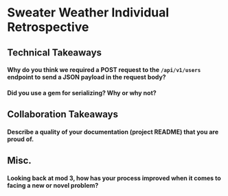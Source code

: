 # Sweater Weather Individual Retrospective

## Technical Takeaways

#### Why do you think we required a POST request to the `/api/v1/users` endpoint to send a JSON payload in the request body?

#### Did you use a gem for serializing? Why or why not?

## Collaboration Takeaways

#### Describe a quality of your documentation (project README) that you are proud of.

## Misc.

#### Looking back at mod 3, how has your process improved when it comes to facing a new or novel problem?
